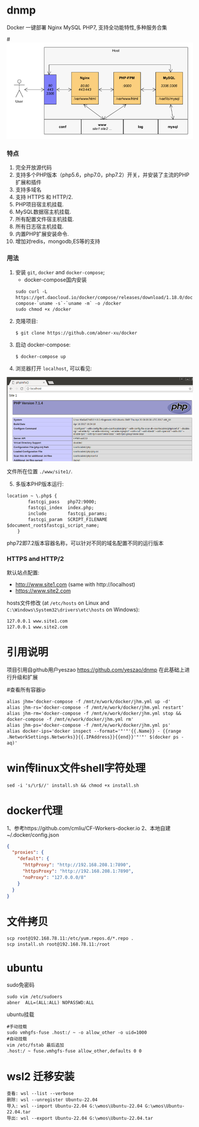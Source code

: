 # dnmp
Docker 一键部署 Nginx MySQL PHP7, 支持全功能特性,多种服务合集

#![Demo Image](./dnmp.png)

### 特点
1. 完全开放源代码
2. 支持多个PHP版本（php5.6，php7.0，php7.2）开关，并安装了主流的PHP扩展和插件
3. 支持多域名
4. 支持 HTTPS 和 HTTP/2.
5. PHP项目宿主机挂载.
6. MySQL数据宿主机挂载.
7. 所有配置文件宿主机挂载.
8. 所有日志宿主机挂载.
9. 内置PHP扩展安装命令.
10. 增加对redis，mongodb,ES等的支持



### 用法
1. 安装 `git`, `docker` and `docker-compose`;
    - docker-compose国内安装
    ```
    sudo curl -L https://get.daocloud.io/docker/compose/releases/download/1.18.0/docker-compose-`uname -s`-`uname -m` -o /docker
    sudo chmod +x /docker
    ```
2. 克隆项目:
    ```
    $ git clone https://github.com/abner-xu/docker
    ```
3. 启动 docker-compose:
    ```
    $ docker-compose up
    ```
4. 浏览器打开 `localhost`, 可以看见:

![Demo Image](snapshot.png)

文件所在位置 `./www/site1/`.

5. 多版本PHP版本运行:
```angular2html
location ~ \.php$ {
        fastcgi_pass   php72:9000;
        fastcgi_index  index.php;
        include        fastcgi_params;
        fastcgi_param  SCRIPT_FILENAME  $document_root$fastcgi_script_name;
    }
```
php72即7.2版本容器名称，可以针对不同的域名配置不同的运行版本

### HTTPS and HTTP/2
默认站点配置:
* http://www.site1.com (same with http://localhost)
* https://www.site2.com

 hosts文件修改 (at `/etc/hosts` on Linux and `C:\Windows\System32\drivers\etc\hosts` on Windows):
```
127.0.0.1 www.site1.com
127.0.0.1 www.site2.com
```
# 引用说明
项目引用自github用户yeszao  https://github.com/yeszao/dnmp 在此基础上进行升级和扩展


#查看所有容器ip
```
alias jhm='docker-compose -f /mnt/e/work/docker/jhm.yml up -d'
alias jhm-rs='docker-compose -f /mnt/e/work/docker/jhm.yml restart'
alias jhm-rm='docker-compose -f /mnt/e/work/docker/jhm.yml stop && docker-compose -f /mnt/e/work/docker/jhm.yml rm'
alias jhm-ps='docker-compose -f /mnt/e/work/docker/jhm.yml ps'
alias docker-ips='docker inspect --format='"'"'{{.Name}} - {{range .NetworkSettings.Networks}}{{.IPAddress}}{{end}}'"'"' $(docker ps -aq)'
```

# win传linux文件shell字符处理 
`sed -i 's/\r$//' install.sh && chmod +x install.sh`

# docker代理
1、参考https://github.com/cmliu/CF-Workers-docker.io
2、本地自建
~/.docker/config.json
```json
{
  "proxies": {
    "default": {
      "httpProxy": "http://192.168.208.1:7890",
      "httpsProxy": "http://192.168.208.1:7890",
      "noProxy": "127.0.0.0/8"
    }
  }
}
```

# 文件拷贝
```shell
scp root@192.168.78.11:/etc/yum.repos.d/*.repo .
scp install.sh root@192.168.78.11:/root
```

# ubuntu
sudo免密码
```shell
sudo vim /etc/sudoers
abner  ALL=(ALL:ALL) NOPASSWD:ALL
```
ubuntu挂载
```shell
#手动挂载
sudo vmhgfs-fuse .host:/ ~ -o allow_other -o uid=1000
#自动挂载
vim /etc/fstab 最后追加
.host:/ ~ fuse.vmhgfs-fuse allow_other,defaults 0 0
```

# wsl2 迁移安装
```shell
查看: wsl --list --verbose
删除: wsl --unregister Ubuntu-22.04
导入: wsl --import Ubuntu-22.04 G:\wmos\Ubuntu-22.04 G:\wmos\Ubuntu-22.04.tar
导出: wsl --export Ubuntu-22.04 G:\wmos\Ubuntu-22.04.tar
```

